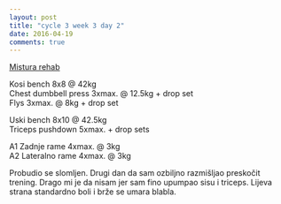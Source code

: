 ```yaml
---
layout: post
title: "cycle 3 week 3 day 2"
date: 2016-04-19
comments: true
---
```


[Mistura rehab](/snagata/log/2015/07/20/mistura-rehab/)

Kosi bench 8x8 @ 42kg  
Chest dumbbell press 3xmax. @ 12.5kg + drop set   
Flys 3xmax. @ 8kg + drop set   

Uski bench 8x10 @ 42.5kg  
Triceps pushdown 5xmax. + drop sets   

A1 Zadnje rame 4xmax. @ 3kg  
A2 Lateralno rame 4xmax. @ 3kg  

Probudio se slomljen. Drugi dan da sam ozbiljno razmišljao preskočit trening. Drago mi je da nisam jer sam fino upumpao sisu i triceps. Lijeva strana standardno boli i brže se umara blabla.
